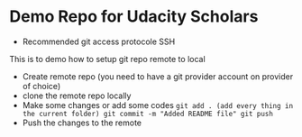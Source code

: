 # Demo Repo for Udacity Scholars

* Recommended git access protocole SSH

This is to demo how to setup git repo remote to local
- Create remote repo (you need to have a git provider account on provider of choice)
- clone the remote repo locally
- Make some changes or add some codes
`
git add . (add every thing in the current folder)
git commit -m "Added README file"
git push
`
- Push the changes to the remote

